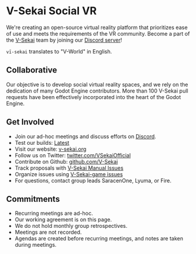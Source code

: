 # V-Sekai Social VR

We're creating an open-source virtual reality platform that prioritizes ease of use and meets the requirements of the VR community. Become a part of the [V-Sekai](https://v-sekai.org) team by joining our [Discord server](https://discord.gg/7BQDHesck8)! 

`vī-sekai` translates to "V-World" in English.

## Collaborative

Our objective is to develop social virtual reality spaces, and we rely on the dedication of many Godot Engine contributors. More than 100 V-Sekai pull requests have been effectively incorporated into the heart of the Godot Engine.

## Get Involved

- Join our ad-hoc meetings and discuss efforts on [Discord](https://discord.gg/7BQDHesck8).
- Test our builds: [Latest](https://v-sekai.github.io/manuals/features/play_latest.html)
- Visit our website: [v-sekai.org](https://v-sekai.org)
- Follow us on Twitter: [twitter.com/VSekaiOfficial](https://twitter.com/VSekaiOfficial)
- Contribute on Github: [github.com/V-Sekai](https://github.com/V-Sekai)
- Track proposals with [V-Sekai Manual Issues](https://github.com/V-Sekai/manuals/issues)
- Organize issues using [V-Sekai-game issues](https://github.com/V-Sekai/v-sekai-game/issues)
- For questions, contact group leads SaracenOne, Lyuma, or Fire.

## Commitments

- Recurring meetings are ad-hoc.
- Our working agreement is on this page.
- We do not hold monthly group retrospectives.
- Meetings are not recorded.
- Agendas are created before recurring meetings, and notes are taken during meetings.
